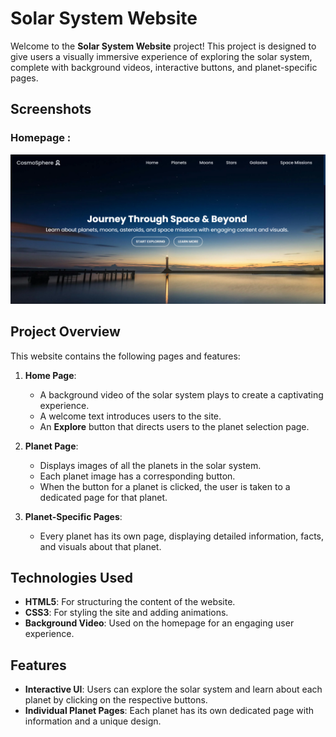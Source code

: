 # Solar System Website

Welcome to the **Solar System Website** project! This project is designed to give users a visually immersive experience of exploring the solar system, complete with background videos, interactive buttons, and planet-specific pages.

## Screenshots

### Homepage :
![Homepage Screenshot](images/image.png)

## Project Overview

This website contains the following pages and features:

1. **Home Page**:
    - A background video of the solar system plays to create a captivating experience.
    - A welcome text introduces users to the site.
    - An **Explore** button that directs users to the planet selection page.

2. **Planet Page**:
    - Displays images of all the planets in the solar system.
    - Each planet image has a corresponding button.
    - When the button for a planet is clicked, the user is taken to a dedicated page for that planet.

3. **Planet-Specific Pages**:
    - Every planet has its own page, displaying detailed information, facts, and visuals about that planet.
    
## Technologies Used

- **HTML5**: For structuring the content of the website.
- **CSS3**: For styling the site and adding animations.
- **Background Video**: Used on the homepage for an engaging user experience.

## Features

- **Interactive UI**: Users can explore the solar system and learn about each planet by clicking on the respective buttons.
- **Individual Planet Pages**: Each planet has its own dedicated page with information and a unique design.
